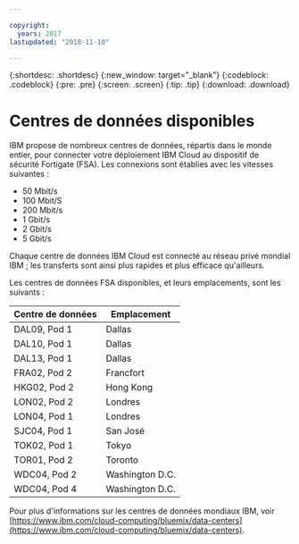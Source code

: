 ```yaml
---

copyright:
  years: 2017
lastupdated: "2018-11-10"

---
```


{:shortdesc: .shortdesc}
{:new_window: target="_blank"}
{:codeblock: .codeblock}
{:pre: .pre}
{:screen: .screen}
{:tip: .tip}
{:download: .download}

# Centres de données disponibles
IBM propose de nombreux centres de données, répartis dans le monde entier, pour connecter votre déploiement IBM Cloud au dispositif de sécurité Fortigate (FSA). Les connexions sont établies avec les vitesses suivantes :

* 50 Mbit/s
* 100 Mbit/S
* 200 Mbit/s
* 1 Gbit/s
* 2 Gbit/s
* 5 Gbit/s

Chaque centre de données IBM Cloud est connecté au réseau privé mondial IBM ; les transferts sont ainsi plus rapides et plus efficace qu'ailleurs. 

Les centres de données FSA disponibles, et leurs emplacements, sont les suivants :

| Centre de données | Emplacement |
| ----------- | -------- |
| DAL09, Pod 1 | Dallas |
| DAL10, Pod 1 | Dallas |
| DAL13, Pod 1 | Dallas |
| FRA02, Pod 2 | Francfort |
| HKG02, Pod 2 | Hong Kong |
| LON02, Pod 2 | Londres |
| LON04, Pod 1 | Londres |
| SJC04, Pod 1 | San José |
| TOK02, Pod 1 | Tokyo |
| TOR01, Pod 2 | Toronto |
| WDC04, Pod 2 | Washington D.C. |
| WDC04, Pod 4 | Washington D.C. |

Pour plus d'informations sur les centres de données mondiaux IBM, voir [https://www.ibm.com/cloud-computing/bluemix/data-centers](https://www.ibm.com/cloud-computing/bluemix/data-centers).
